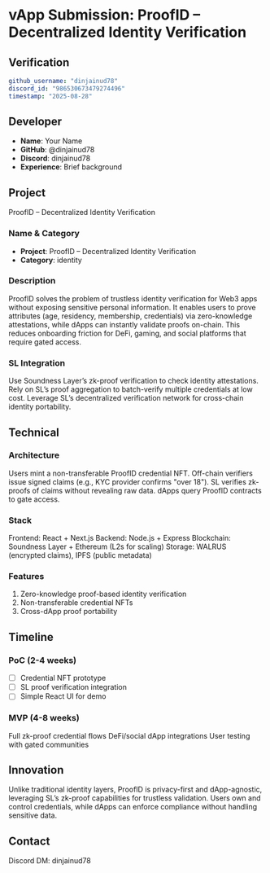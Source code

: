 # vApp Submission:  ProofID – Decentralized Identity Verification

## Verification
```yaml
github_username: "dinjainud78"
discord_id: "986530673479274496"
timestamp: "2025-08-28"
```

## Developer
- **Name**: Your Name
- **GitHub**: @dinjainud78
- **Discord**: dinjainud78
- **Experience**: Brief background

## Project
ProofID – Decentralized Identity Verification
### Name & Category
- **Project**: ProofID – Decentralized Identity Verification
- **Category**: identity

### Description
ProofID solves the problem of trustless identity verification for Web3 apps without exposing sensitive personal information.
It enables users to prove attributes (age, residency, membership, credentials) via zero-knowledge attestations, while dApps can instantly validate proofs on-chain. This reduces onboarding friction for DeFi, gaming, and social platforms that require gated access.

### SL Integration  
Use Soundness Layer’s zk-proof verification to check identity attestations.
Rely on SL’s proof aggregation to batch-verify multiple credentials at low cost.
Leverage SL’s decentralized verification network for cross-chain identity portability.

## Technical
### Architecture
Users mint a non-transferable ProofID credential NFT.
Off-chain verifiers issue signed claims (e.g., KYC provider confirms "over 18").
SL verifies zk-proofs of claims without revealing raw data.
dApps query ProofID contracts to gate access.

### Stack
Frontend: React + Next.js
Backend: Node.js + Express
Blockchain: Soundness Layer + Ethereum (L2s for scaling)
Storage: WALRUS (encrypted claims), IPFS (public metadata)

### Features
1. Zero-knowledge proof-based identity verification
2. Non-transferable credential NFTs
3. Cross-dApp proof portability

## Timeline

### PoC (2-4 weeks)
- [ ] Credential NFT prototype
- [ ] SL proof verification integration
- [ ] Simple React UI for demo

### MVP (4-8 weeks)  
 Full zk-proof credential flows
 DeFi/social dApp integrations
 User testing with gated communities

## Innovation
Unlike traditional identity layers, ProofID is privacy-first and dApp-agnostic, leveraging SL’s zk-proof capabilities for trustless validation. Users own and control credentials, while dApps can enforce compliance without handling sensitive data.

## Contact
Discord DM: dinjainud78

